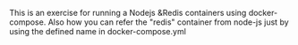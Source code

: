 This is an exercise for running a Nodejs &Redis containers using docker-compose. Also how you can refer the "redis" container from node-js just by using the
defined name in docker-compose.yml
